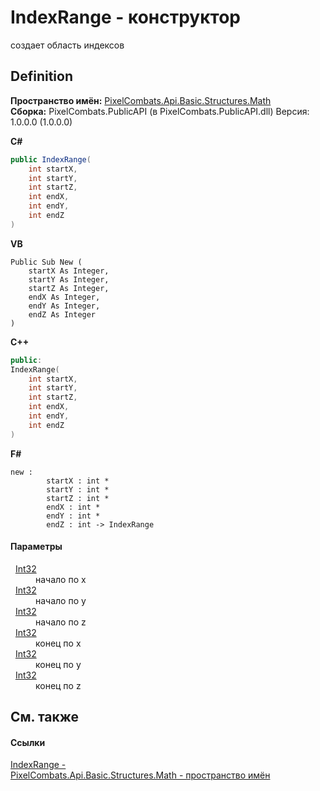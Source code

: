 # IndexRange - конструктор


создает область индексов



## Definition
**Пространство имён:** <a href="9a3afb53-d505-325f-0368-fcd870e41d3f">PixelCombats.Api.Basic.Structures.Math</a>  
**Сборка:** PixelCombats.PublicAPI (в PixelCombats.PublicAPI.dll) Версия: 1.0.0.0 (1.0.0.0)

**C#**
``` C#
public IndexRange(
	int startX,
	int startY,
	int startZ,
	int endX,
	int endY,
	int endZ
)
```
**VB**
``` VB
Public Sub New ( 
	startX As Integer,
	startY As Integer,
	startZ As Integer,
	endX As Integer,
	endY As Integer,
	endZ As Integer
)
```
**C++**
``` C++
public:
IndexRange(
	int startX, 
	int startY, 
	int startZ, 
	int endX, 
	int endY, 
	int endZ
)
```
**F#**
``` F#
new : 
        startX : int * 
        startY : int * 
        startZ : int * 
        endX : int * 
        endY : int * 
        endZ : int -> IndexRange
```



#### Параметры
<dl><dt>  <a href="https://learn.microsoft.com/dotnet/api/system.int32" target="_blank" rel="noopener noreferrer">Int32</a></dt><dd>начало по x</dd><dt>  <a href="https://learn.microsoft.com/dotnet/api/system.int32" target="_blank" rel="noopener noreferrer">Int32</a></dt><dd>начало по y</dd><dt>  <a href="https://learn.microsoft.com/dotnet/api/system.int32" target="_blank" rel="noopener noreferrer">Int32</a></dt><dd>начало по z</dd><dt>  <a href="https://learn.microsoft.com/dotnet/api/system.int32" target="_blank" rel="noopener noreferrer">Int32</a></dt><dd>конец по x</dd><dt>  <a href="https://learn.microsoft.com/dotnet/api/system.int32" target="_blank" rel="noopener noreferrer">Int32</a></dt><dd>конец по y</dd><dt>  <a href="https://learn.microsoft.com/dotnet/api/system.int32" target="_blank" rel="noopener noreferrer">Int32</a></dt><dd>конец по z</dd></dl>

## См. также


#### Ссылки
<a href="f4e1d827-5351-0888-3b60-5f22ed5b0dcf">IndexRange - </a>  
<a href="9a3afb53-d505-325f-0368-fcd870e41d3f">PixelCombats.Api.Basic.Structures.Math - пространство имён</a>  
